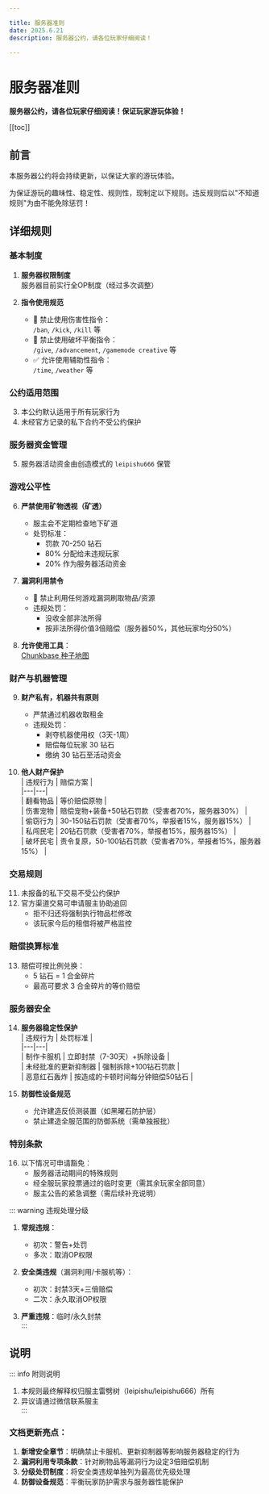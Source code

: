 ```yaml
---

title: 服务器准则  
date: 2025.6.21  
description: 服务器公约，请各位玩家仔细阅读！  

---
```


# 服务器准则  
**服务器公约，请各位玩家仔细阅读！保证玩家游玩体验！**  

[[toc]]  

## 前言  
本服务器公约将会持续更新，以保证大家的游玩体验。  

为保证游玩的趣味性、稳定性、规则性，现制定以下规则。违反规则后以"不知道规则"为由不能免除惩罚！  

## 详细规则  

### 基本制度  
1. **服务器权限制度**  
   服务器目前实行全OP制度（经过多次调整）  

2. **指令使用规范**  
   - 🚫 禁止使用伤害性指令：  
     `/ban`, `/kick`, `/kill` 等  
   - 🚫 禁止使用破坏平衡指令：  
     `/give`, `/advancement`, `/gamemode creative` 等  
   - ✅ 允许使用辅助性指令：  
     `/time`, `/weather` 等  

### 公约适用范围  
3. 本公约默认适用于所有玩家行为  
4. 未经官方记录的私下合约不受公约保护  

### 服务器资金管理  
5. 服务器活动资金由创造模式的 `leipishu666` 保管  

### 游戏公平性  
6. **严禁使用矿物透视（矿透）**  
   - 服主会不定期检查地下矿道  
   - 处罚标准：  
     - 罚款 70-250 钻石  
     - 80% 分配给未违规玩家  
     - 20% 作为服务器活动资金  

7. **漏洞利用禁令**  
   - 🚫 禁止利用任何游戏漏洞刷取物品/资源  
   - 违规处罚：  
     - 没收全部非法所得  
     - 按非法所得价值3倍赔偿（服务器50%，其他玩家均分50%）  

8. **允许使用工具**：  
   [Chunkbase 种子地图](https://www.chunkbase.com/apps/seed-map)  

### 财产与机器管理  
9. **财产私有，机器共有原则**  
   - 严禁通过机器收取租金  
   - 违规处罚：  
     - 剥夺机器使用权（3天-1周）  
     - 赔偿每位玩家 30 钻石  
     - 缴纳 30 钻石至活动资金  

10. **他人财产保护**  
    | 违规行为 | 赔偿方案 |  
    |---|---|  
    | 翻看物品 | 等价赔偿原物 |  
    | 伤害宠物 | 赔偿宠物+装备+50钻石罚款（受害者70%，服务器30%） |  
    | 偷窃行为 | 30-150钻石罚款（受害者70%，举报者15%，服务器15%） |  
    | 私闯民宅 | 20钻石罚款（受害者70%，举报者15%，服务器15%） |  
    | 破坏民宅 | 责令复原，50-100钻石罚款（受害者70%，举报者15%，服务器15%） |  

### 交易规则  
11. 未报备的私下交易不受公约保护  
12. 官方渠道交易可申请服主协助追回  
    - 拒不归还将强制执行物品栏修改  
    - 该玩家今后的租借将被严格监控  

### 赔偿换算标准  
13. 赔偿可按比例兑换：  
    - 5 钻石 = 1 合金碎片  
    - 最高可要求 3 合金碎片的等价赔偿  

### 服务器安全  
14. **服务器稳定性保护**  
    | 违规行为 | 处罚标准 |  
    |---|---|  
    | 制作卡服机 | 立即封禁（7-30天）+拆除设备 |  
    | 未经批准的更新抑制器 | 强制拆除+100钻石罚款 |  
    | 恶意红石轰炸 | 按造成的卡顿时间每分钟赔偿50钻石 |  

15. **防御性设备规范**  
    - 允许建造反侦测装置（如黑曜石防护层）  
    - 禁止建造全服范围的防御系统（需单独报批）  

### 特别条款  
16. 以下情况可申请豁免：  
    - 服务器活动期间的特殊规则  
    - 经全服玩家投票通过的临时变更（需其余玩家全部同意）  
    - 服主公告的紧急调整（需后续补充说明）  

::: warning 违规处理分级  
1. **常规违规**：  
   - 初次：警告+处罚  
   - 多次：取消OP权限  

2. **安全类违规**（漏洞利用/卡服机等）：  
   - 初次：封禁3天+三倍赔偿  
   - 二次：永久取消OP权限  

3. **严重违规**：临时/永久封禁  
:::  

## 说明  

::: info 附则说明  
1. 本规则最终解释权归服主雷劈树（leipishu/leipishu666）所有  
2. 异议请通过微信联系服主  
:::  

### 文档更新亮点：  
1. **新增安全章节**：明确禁止卡服机、更新抑制器等影响服务器稳定的行为  
2. **漏洞利用专项条款**：针对刷物品等漏洞行为设定3倍赔偿机制  
3. **分级处罚制度**：将安全类违规单独列为最高优先级处理  
4. **防御设备规范**：平衡玩家防护需求与服务器性能保护  
